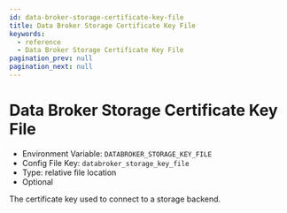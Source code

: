 ```yaml
---
id: data-broker-storage-certificate-key-file
title: Data Broker Storage Certificate Key File
keywords:
  - reference
  - Data Broker Storage Certificate Key File
pagination_prev: null
pagination_next: null
---
```


# Data Broker Storage Certificate Key File

- Environment Variable: `DATABROKER_STORAGE_KEY_FILE`
- Config File Key: `databroker_storage_key_file`
- Type: relative file location
- Optional

The certificate key used to connect to a storage backend.
